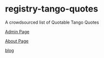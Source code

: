 # registry-tango-quotes
A crowdsourced list of Quotable Tango Quotes

[Admin Page](./admin/)

[About Page](./source/ABOUT.html)

[blog](./source/posts/2020-03-08-first-post.html)
